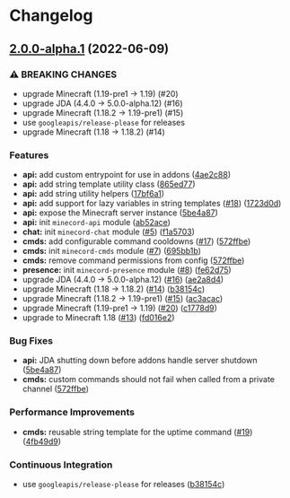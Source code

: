 # Changelog

## [2.0.0-alpha.1](https://github.com/axieum/minecord/compare/v1.0.0-alpha.1...v2.0.0-alpha.1) (2022-06-09)


### ⚠ BREAKING CHANGES

* upgrade Minecraft (1.19-pre1 -> 1.19) (#20)
* upgrade JDA (4.4.0 -> 5.0.0-alpha.12) (#16)
* upgrade Minecraft (1.18.2 -> 1.19-pre1) (#15)
* use `googleapis/release-please` for releases
* upgrade Minecraft (1.18 -> 1.18.2) (#14)

### Features

* **api:** add custom entrypoint for use in addons ([4ae2c88](https://github.com/axieum/minecord/commit/4ae2c88b39106a18146376caffbccd281ecb4b15))
* **api:** add string template utility class ([865ed77](https://github.com/axieum/minecord/commit/865ed77fd4894eea294e5c5c7c3c89565242b80a))
* **api:** add string utility helpers ([17bf6a1](https://github.com/axieum/minecord/commit/17bf6a18ac6a4d2400c879e4238e5b0458819cb1))
* **api:** add support for lazy variables in string templates ([#18](https://github.com/axieum/minecord/issues/18)) ([1723d0d](https://github.com/axieum/minecord/commit/1723d0d4003e4f58fa6c44f84303405f53c504f8))
* **api:** expose the Minecraft server instance ([5be4a87](https://github.com/axieum/minecord/commit/5be4a879cae9019710c392b4022823904a3e82b0))
* **api:** init `minecord-api` module ([ab52ace](https://github.com/axieum/minecord/commit/ab52aceaf931ee0de0e4258d3eca8457b43e5020))
* **chat:** init `minecord-chat` module ([#5](https://github.com/axieum/minecord/issues/5)) ([f1a5703](https://github.com/axieum/minecord/commit/f1a5703910c5c70c5eb0f5d7d656620f791b55d0))
* **cmds:** add configurable command cooldowns ([#17](https://github.com/axieum/minecord/issues/17)) ([572ffbe](https://github.com/axieum/minecord/commit/572ffbe2a14cee560f5eedd5801bf32cde1f52e8))
* **cmds:** init `minecord-cmds` module ([#7](https://github.com/axieum/minecord/issues/7)) ([695bb1b](https://github.com/axieum/minecord/commit/695bb1b2e4f92e4c4b80be242156df57e7f7f736))
* **cmds:** remove command permissions from config ([572ffbe](https://github.com/axieum/minecord/commit/572ffbe2a14cee560f5eedd5801bf32cde1f52e8))
* **presence:** init `minecord-presence` module ([#8](https://github.com/axieum/minecord/issues/8)) ([fe62d75](https://github.com/axieum/minecord/commit/fe62d758ad465ac399b9ac33863955c4b5ba8370))
* upgrade JDA (4.4.0 -> 5.0.0-alpha.12) ([#16](https://github.com/axieum/minecord/issues/16)) ([ae2a8d4](https://github.com/axieum/minecord/commit/ae2a8d4daa5ef04a0dd40c4871cd4cd7b5d83f84))
* upgrade Minecraft (1.18 -> 1.18.2) ([#14](https://github.com/axieum/minecord/issues/14)) ([b38154c](https://github.com/axieum/minecord/commit/b38154cb04f7a6b814e4752bae0bda3cfceedb90))
* upgrade Minecraft (1.18.2 -> 1.19-pre1) ([#15](https://github.com/axieum/minecord/issues/15)) ([ac3acac](https://github.com/axieum/minecord/commit/ac3acac70d9800f3b83e2fd7d5449f8ff407eafb))
* upgrade Minecraft (1.19-pre1 -> 1.19) ([#20](https://github.com/axieum/minecord/issues/20)) ([c1778d9](https://github.com/axieum/minecord/commit/c1778d9af6fe2ea35137758fc8ecc70abd8c019b))
* upgrade to Minecraft 1.18 ([#13](https://github.com/axieum/minecord/issues/13)) ([fd016e2](https://github.com/axieum/minecord/commit/fd016e2dfccb40361b100ba517c34ee4b48e59b6))


### Bug Fixes

* **api:** JDA shutting down before addons handle server shutdown ([5be4a87](https://github.com/axieum/minecord/commit/5be4a879cae9019710c392b4022823904a3e82b0))
* **cmds:** custom commands should not fail when called from a private channel ([572ffbe](https://github.com/axieum/minecord/commit/572ffbe2a14cee560f5eedd5801bf32cde1f52e8))


### Performance Improvements

* **cmds:** reusable string template for the uptime command ([#19](https://github.com/axieum/minecord/issues/19)) ([4fb49d9](https://github.com/axieum/minecord/commit/4fb49d9970f934b6a5fcd29b3894d2ecc85dab02))


### Continuous Integration

* use `googleapis/release-please` for releases ([b38154c](https://github.com/axieum/minecord/commit/b38154cb04f7a6b814e4752bae0bda3cfceedb90))
